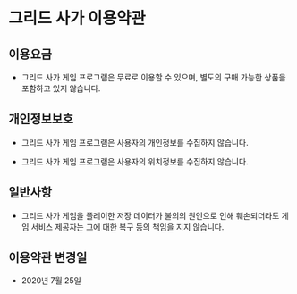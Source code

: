# 그리드 사가 이용약관

## 이용요금

- 그리드 사가 게임 프로그램은 무료로 이용할 수 있으며, 별도의 구매 가능한 상품을 포함하고 있지 않습니다.  

## 개인정보보호

- 그리드 사가 게임 프로그램은 사용자의 개인정보를 수집하지 않습니다. 

- 그리드 사가 게임 프로그램은 사용자의 위치정보를 수집하지 않습니다.

## 일반사항

- 그리드 사가 게임을 플레이한 저장 데이터가 불의의 원인으로 인해 훼손되더라도 게임 서비스 제공자는 그에 대한 복구 등의 책임을 지지 않습니다.

## 이용약관 변경일

- 2020년 7월 25일
